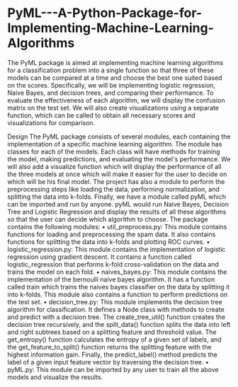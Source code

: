 # PyML---A-Python-Package-for-Implementing-Machine-Learning-Algorithms

The PyML package is aimed at implementing machine learning algorithms for a classification problem into a single function so that three of these models can be compared at a time and choose the best one suited based on the scores. Specifically, we will be implementing logistic regression, Naive Bayes, and decision trees, and comparing their performance. To evaluate the effectiveness of each algorithm, we will display the confusion matrix on the test set. We will also create visualizations using a separate function, which can be called to obtain all necessary scores and visualizations for comparison.

Design
The PyML package consists of several modules, each containing the implementation of a specific machine learning algorithm. The module has classes for each of the models. Each class will have methods for training the model, making predictions, and evaluating the model's performance. We will also add a visualize function which will display the performance of all the three models at once which will make it easier for the user to decide on which will be his final model.
The project has also a module to perform the preprocessing steps like loading the data, performing normalization, and splitting the data into k-folds. Finally, we have a module called pyML which can be imported and run by anyone. pyML would run Naive Bayes, Decision Tree and Logistic Regression and display the results of all these algorithms so that the user can decide which algorithm to choose.
The package contains the following modules:
•	util_preprocess.py: This module contains functions for loading and preprocessing the spam data. It also contains functions for splitting the data into k-folds and plotting ROC curves.
•	logistic_regression.py: This module contains the implementation of logistic regression using gradient descent. It contains a function called logistic_regression that performs k-fold cross-validation on the data and trains the model on each fold.
•	naives_bayes.py: This module contains the implementation of the bernoulli naive bayes algorithm. It has a function called train which trains the naives bayes classifier on the data by splitting it into k-folds. This module also contains a function to perform predictions on the test set.
•	decision_tree.py: This module implements the decision tree algorithm for classification. It defines a Node class with methods to create and predict with a decision tree. The create_tree_util() function creates the decision tree recursively, and the split_data() function splits the data into left and right subtrees based on a splitting feature and threshold value. The get_entropy() function calculates the entropy of a given set of labels, and the get_feature_to_split() function returns the splitting feature with the highest information gain. Finally, the predict_label() method predicts the label of a given input feature vector by traversing the decision tree.
•	pyML.py: This module can be imported by any user to train all the above models and visualize the results.

